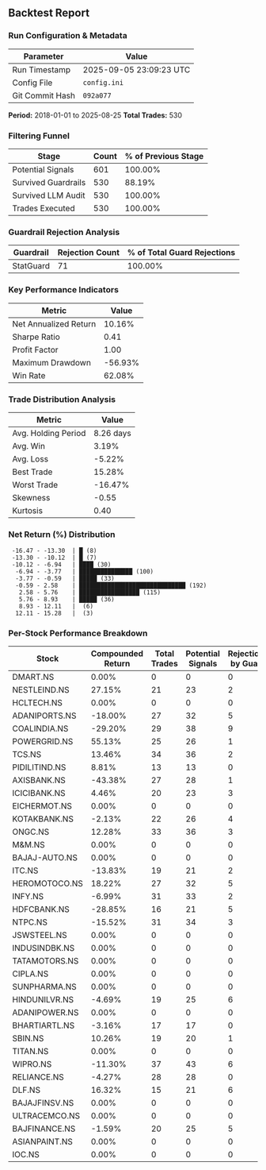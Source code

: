 
## Backtest Report

### Run Configuration & Metadata
| Parameter | Value |
| --- | --- |
| Run Timestamp | 2025-09-05 23:09:23 UTC |
| Config File | `config.ini` |
| Git Commit Hash | `092a077` |

**Period:** 2018-01-01 to 2025-08-25
**Total Trades:** 530


### Filtering Funnel
| Stage | Count | % of Previous Stage |
| --- | --- | --- |
| Potential Signals | 601 | 100.00% |
| Survived Guardrails | 530 | 88.19% |
| Survived LLM Audit | 530 | 100.00% |
| Trades Executed | 530 | 100.00% |


### Guardrail Rejection Analysis
| Guardrail | Rejection Count | % of Total Guard Rejections |
| --- | --- | --- |
| StatGuard | 71 | 100.00% |


### Key Performance Indicators
| Metric | Value |
| --- | --- |
| Net Annualized Return | 10.16% |
| Sharpe Ratio | 0.41 |
| Profit Factor | 1.00 |
| Maximum Drawdown | -56.93% |
| Win Rate | 62.08% |

### Trade Distribution Analysis
| Metric | Value |
| --- | --- |
| Avg. Holding Period | 8.26 days |
| Avg. Win | 3.19% |
| Avg. Loss | -5.22% |
| Best Trade | 15.28% |
| Worst Trade | -16.47% |
| Skewness | -0.55 |
| Kurtosis | 0.40 |

### Net Return (%) Distribution
```
 -16.47 - -13.30  | █ (8)
 -13.30 - -10.12  | █ (7)
 -10.12 - -6.94   | ████ (30)
  -6.94 - -3.77   | ███████████████ (100)
  -3.77 - -0.59   | █████ (33)
  -0.59 - 2.58    | ██████████████████████████████ (192)
   2.58 - 5.76    | █████████████████ (115)
   5.76 - 8.93    | █████ (36)
   8.93 - 12.11   |  (6)
  12.11 - 15.28   |  (3)
```


### Per-Stock Performance Breakdown

| Stock | Compounded Return | Total Trades | Potential Signals | Rejections by Guard | Rejections by LLM |
|---|---|---|---|---|---|
| DMART.NS | 0.00% | 0 | 0 | 0 | 0 |
| NESTLEIND.NS | 27.15% | 21 | 23 | 2 | 0 |
| HCLTECH.NS | 0.00% | 0 | 0 | 0 | 0 |
| ADANIPORTS.NS | -18.00% | 27 | 32 | 5 | 0 |
| COALINDIA.NS | -29.20% | 29 | 38 | 9 | 0 |
| POWERGRID.NS | 55.13% | 25 | 26 | 1 | 0 |
| TCS.NS | 13.46% | 34 | 36 | 2 | 0 |
| PIDILITIND.NS | 8.81% | 13 | 13 | 0 | 0 |
| AXISBANK.NS | -43.38% | 27 | 28 | 1 | 0 |
| ICICIBANK.NS | 4.46% | 20 | 23 | 3 | 0 |
| EICHERMOT.NS | 0.00% | 0 | 0 | 0 | 0 |
| KOTAKBANK.NS | -2.13% | 22 | 26 | 4 | 0 |
| ONGC.NS | 12.28% | 33 | 36 | 3 | 0 |
| M&M.NS | 0.00% | 0 | 0 | 0 | 0 |
| BAJAJ-AUTO.NS | 0.00% | 0 | 0 | 0 | 0 |
| ITC.NS | -13.83% | 19 | 21 | 2 | 0 |
| HEROMOTOCO.NS | 18.22% | 27 | 32 | 5 | 0 |
| INFY.NS | -6.99% | 31 | 33 | 2 | 0 |
| HDFCBANK.NS | -28.85% | 16 | 21 | 5 | 0 |
| NTPC.NS | -15.52% | 31 | 34 | 3 | 0 |
| JSWSTEEL.NS | 0.00% | 0 | 0 | 0 | 0 |
| INDUSINDBK.NS | 0.00% | 0 | 0 | 0 | 0 |
| TATAMOTORS.NS | 0.00% | 0 | 0 | 0 | 0 |
| CIPLA.NS | 0.00% | 0 | 0 | 0 | 0 |
| SUNPHARMA.NS | 0.00% | 0 | 0 | 0 | 0 |
| HINDUNILVR.NS | -4.69% | 19 | 25 | 6 | 0 |
| ADANIPOWER.NS | 0.00% | 0 | 0 | 0 | 0 |
| BHARTIARTL.NS | -3.16% | 17 | 17 | 0 | 0 |
| SBIN.NS | 10.26% | 19 | 20 | 1 | 0 |
| TITAN.NS | 0.00% | 0 | 0 | 0 | 0 |
| WIPRO.NS | -11.30% | 37 | 43 | 6 | 0 |
| RELIANCE.NS | -4.27% | 28 | 28 | 0 | 0 |
| DLF.NS | 16.32% | 15 | 21 | 6 | 0 |
| BAJAJFINSV.NS | 0.00% | 0 | 0 | 0 | 0 |
| ULTRACEMCO.NS | 0.00% | 0 | 0 | 0 | 0 |
| BAJFINANCE.NS | -1.59% | 20 | 25 | 5 | 0 |
| ASIANPAINT.NS | 0.00% | 0 | 0 | 0 | 0 |
| IOC.NS | 0.00% | 0 | 0 | 0 | 0 |